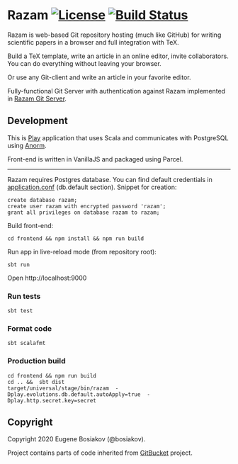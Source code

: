 Razam [![License](https://img.shields.io/badge/License-Apache%202.0-blue.svg)](https://github.com/razam/razam/blob/master/LICENSE) [![Build Status](https://travis-ci.org/razamgit/razam.svg?branch=master)](https://travis-ci.org/razamgit/razam)
=====

Razam is web-based Git repository hosting (much like GitHub) for writing scientific papers in a browser and full integration with TeX.

Build a TeX template, write an article in an online editor, invite collaborators. You can do everything without leaving your browser.

Or use any Git-client and write an article in your favorite editor.

Fully-functional Git Server with authentication against Razam implemented in [Razam Git Server](https://github.com/razamgit/gitserver).

## Development

This is [Play](https://playframework.com/documentation/latest/Home) application that uses Scala and communicates with PostgreSQL using [Anorm](https://playframework.github.io/anorm/).

Front-end is written in VanillaJS and packaged using Parcel.

---

Razam requires Postgres database. You can find default credentials in [application.conf](https://github.com/razamgit/razam/blob/master/conf/application.conf) (db.default section). Snippet for creation:

```
create database razam;
create user razam with encrypted password 'razam';
grant all privileges on database razam to razam;
```

Build front-end:

```
cd frontend && npm install && npm run build
```

Run app in live-reload mode (from repository root):

```
sbt run
```

Open http://localhost:9000

### Run tests

```
sbt test
```

### Format code

```
sbt scalafmt
```


### Production build

```
cd frontend && npm run build
cd .. &&  sbt dist
target/universal/stage/bin/razam  -Dplay.evolutions.db.default.autoApply=true  -Dplay.http.secret.key=secret
```

## Copyright

Copyright 2020 Eugene Bosiakov (@bosiakov).

Project contains parts of code inherited from [GitBucket](https://github.com/gitbucket/gitbucket) project.
